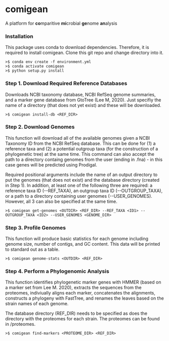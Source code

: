 # comigean 
A platform for **co**mparitive **mi**crobial **ge**nome **an**alysis

### Installation
This package uses conda to download dependencies. Therefore, it is required to install comigean. Clone this git repo and change directory into it.
```
>$ conda env create -f environment.yml
>$ conda activate comigean
>$ python setup.py install
```

### Step 1. Download Required Reference Databases
Downloads NCBI taxonomy database, NCBI RefSeq genome summaries, and a marker gene database from GtoTree (Lee M, 2020). Just specifiy the name of a directory (that does not yet exist) and these will be downloaded.
```
>$ comigean install-db <REF_DIR>
```

### Step 2. Download Genomes
This function will download all of the available genomes given a NCBI Taxonomy ID from the NCBI RefSeq database. This can be done for (1) a reference taxa and (2) a potential outgroup taxa (for the construction of a phylogenetic tree) at the same time. This command can also accept the path to a directory containg genomes from the user (ending in .fna) - in this case genes will be predicted using Prodigal.  
  
Required positional arguments include the name of an output directory to put the genomes (that does not exist) and the database directory (created in Step 1). In addition, at least one of the following three are required: a reference taxa ID (--REF_TAXA), an outgroup taxa ID (--OUTGROUP_TAXA), or a path to a directory containing user genomes (--USER_GENOMES). However, all 3 can also be specified at the same time.
```
>$ comigean get-genomes <OUTDIR> <REF_DIR> --REF_TAXA <ID1> --OUTGROUP_TAXA <ID2> --USER_GENOMES <GENOME_DIR>
```

### Step 3. Profile Genomes
This function will produce basic statistics for each genome including genome size, number of contigs, and GC content. This data will be printed to standard out as a table.
```
>$ comigean genome-stats <OUTDIR> <REF_DIR>
```

### Step 4. Perform a Phylogenomic Analysis
This function identifies phylogenetic marker genes with HMMER (based on a marker set from Lee M. 2020), extracts the sequences from the proteomes, indiviually aligns each marker, concatenates the alignments, constructs a phylogeny with FastTree, and renames the leaves based on the strain names of each genome.  
  
The database directory (REF_DIR) needs to be specified as does the directory with the proteomes for each strain. The proteomes can be found in <OUTDIR>/proteomes.
```
>$ comigean find-markers <PROTEOME_DIR> <REF_DIR>
``` 
